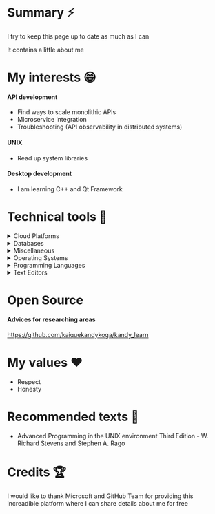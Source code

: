
# Summary ⚡
I try to keep this page up to date as much as I can

It contains a little about me

# My interests 😁

#### API development
* Find ways to scale monolithic APIs
* Microservice integration
* Troubleshooting (API observability in distributed systems)
 
#### UNIX
* Read up system libraries

#### Desktop development
* I am learning C++ and Qt Framework


# Technical tools 🔧

<details>
<summary>Cloud Platforms</summary>

#### AWS
  
</details>

<details>
<summary>Databases</summary>

#### MariaDB
* I use MariaDB with Ruby on Rails
#### Memcached
* I use Memcached with caching
#### PostgreSQL
* I use PostgreSQL with Ruby on Rails
#### Redis
* I use Redis with Sidekiq

</details>

<details>
<summary>Miscellaneous</summary>
 
#### Docker
#### Git
#### Firefox
* I like the Developer Tools
#### Jails (FreeBSD)
#### Kubernetes
#### POSIX.1 utils (e.g. grep and find)
* I prefer BSD utils
#### tmux
* I always use tmux with xterm and Alacritty

</details>

<details>
<summary>Operating Systems</summary>

#### Android
* Personal use in tablets
#### FreeBSD
* C programming using Clang
#### macOS
* Ruby programming with Ruby on Rails
#### openSUSE
* I usually use openSUSE. I sometimes use Alpine, Ubuntu and Debian in Docker images and servers
* C programming using GCC
* Ruby programming with Ruby on Rails
* C++ programming using Qt
#### Windows
* Gaming - I do not play games anymore
* C# programming, .NET development

</details>

<details>
<summary>Programming Languages</summary>

#### C
#### C#
#### JavaScript
#### Ruby
#### SQL

</details>

<details>
<summary>Text Editors</summary>
 
#### Emacs
* I am a newbie, but I enjoy using it
#### Vim
* I use Vim on a daily basis

</details>

# Open Source

#### Advices for researching areas
https://github.com/kaiquekandykoga/kandy_learn

# My values ❤️
* Respect
* Honesty


# Recommended texts 📕
* Advanced Programming in the UNIX environment Third Edition - W. Richard Stevens and Stephen A. Rago

# Credits 🏆

I would like to thank Microsoft and GitHub Team for providing this increadible platform where I can share details about me for free


<!--
## Hi there 👋

**kaiquekandykoga/kaiquekandykoga** is a ✨ _special_ ✨ repository because its `README.md` (this file) appears on your GitHub profile.

Here are some ideas to get you started:

- 🔭 I’m currently working on ...
- 🌱 I’m currently learning ...
- 👯 I’m looking to collaborate on ...
- 🤔 I’m looking for help with ...
- 💬 Ask me about ...
- 📫 How to reach me: ...
- 😄 Pronouns: ...
- ⚡ Fun fact: ...
-->
